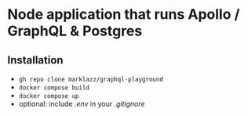 # Node application that runs Apollo / GraphQL & Postgres

## Installation

* `gh repo clone marklazz/graphql-playground`
* `docker compose build`
* `docker compose up`
* optional: include *.env* in your *.gitignore*
